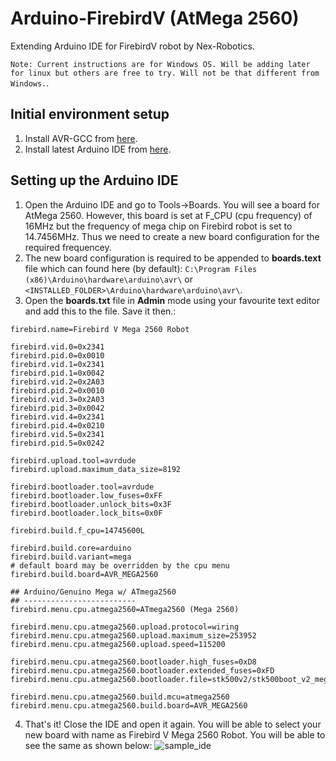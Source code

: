 # Arduino-FirebirdV (AtMega 2560)
Extending Arduino IDE for FirebirdV robot by Nex-Robotics.

`Note: Current instructions are for Windows OS. Will be adding later for linux but others are free to try. Will not be that different from Windows.`. 
## Initial environment setup
1. Install AVR-GCC from [here](https://sourceforge.net/projects/winavr/files/).
2. Install latest Arduino IDE from [here](https://www.arduino.cc/en/Main/Software).

## Setting up the Arduino IDE
1. Open the Arduino IDE and go to Tools->Boards. You will see a board for AtMega 2560. However, this board is set at F_CPU (cpu frequency) of 16MHz but the frequency of mega chip on Firebird robot is set to 14.7456MHz. Thus we need to create a new board configuration for the required frequencey.
2. The new board configuration is required to be appended to **boards.text** file which can found here (by default): `C:\Program Files (x86)\Arduino\hardware\arduino\avr\` or `<INSTALLED_FOLDER>\Arduino\hardware\arduino\avr\`.
3. Open the **boards.txt** file in **Admin** mode using your favourite text editor and add this to the file. Save it then.:
```
firebird.name=Firebird V Mega 2560 Robot

firebird.vid.0=0x2341
firebird.pid.0=0x0010
firebird.vid.1=0x2341
firebird.pid.1=0x0042
firebird.vid.2=0x2A03
firebird.pid.2=0x0010
firebird.vid.3=0x2A03
firebird.pid.3=0x0042
firebird.vid.4=0x2341
firebird.pid.4=0x0210
firebird.vid.5=0x2341
firebird.pid.5=0x0242

firebird.upload.tool=avrdude
firebird.upload.maximum_data_size=8192

firebird.bootloader.tool=avrdude
firebird.bootloader.low_fuses=0xFF
firebird.bootloader.unlock_bits=0x3F
firebird.bootloader.lock_bits=0x0F

firebird.build.f_cpu=14745600L

firebird.build.core=arduino
firebird.build.variant=mega
# default board may be overridden by the cpu menu
firebird.build.board=AVR_MEGA2560

## Arduino/Genuino Mega w/ ATmega2560
## -------------------------
firebird.menu.cpu.atmega2560=ATmega2560 (Mega 2560)

firebird.menu.cpu.atmega2560.upload.protocol=wiring
firebird.menu.cpu.atmega2560.upload.maximum_size=253952
firebird.menu.cpu.atmega2560.upload.speed=115200

firebird.menu.cpu.atmega2560.bootloader.high_fuses=0xD8
firebird.menu.cpu.atmega2560.bootloader.extended_fuses=0xFD
firebird.menu.cpu.atmega2560.bootloader.file=stk500v2/stk500boot_v2_mega2560.hex

firebird.menu.cpu.atmega2560.build.mcu=atmega2560
firebird.menu.cpu.atmega2560.build.board=AVR_MEGA2560
```
4. That's it! Close the IDE and open it again. You will be able to select your new board with name as Firebird V Mega 2560 Robot. You will be able to see the same as shown below:
![sample_ide](https://github.com/tushar-semwal/Arduino-FirebirdV/blob/master/images/sample.png)

